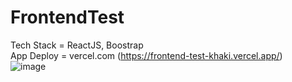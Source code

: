 # FrontendTest
Tech Stack = ReactJS, Boostrap 
<br/>
App Deploy = vercel.com (https://frontend-test-khaki.vercel.app/)
<br/>
![image](https://user-images.githubusercontent.com/83393544/193313153-fa616441-40f8-437b-9f0a-cd0ac6229036.png)

